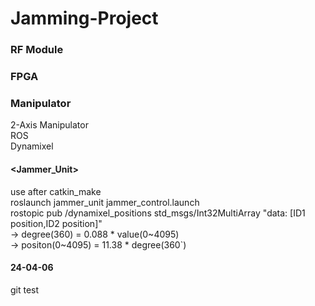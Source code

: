 # Jamming-Project

### RF Module

### FPGA

### Manipulator
2-Axis Manipulator<br/>
ROS<br/>
Dynamixel

#### <Jammer_Unit>
use after catkin_make<br/>
roslaunch jammer_unit jammer_control.launch<br/>
rostopic pub /dynamixel_positions std_msgs/Int32MultiArray "data: [ID1 position,ID2 position]"<br/>
-> degree(360) = 0.088 * value(0~4095) <br/>
-> positon(0~4095) = 11.38 * degree(360`)<br/>

#### 24-04-06
git test
